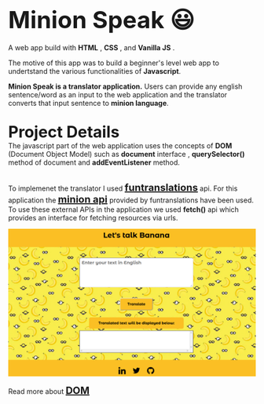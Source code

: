 # <span style="font-size: 3rem">**Minion Speak 😃**</span>

 A web app build with **HTML** , **CSS** ,  and **Vanilla JS** .

The motive of this app was to build a beginner's level  web app to undertstand the various functionalities of **Javascript**. 
<br>

 **Minion Speak is a translator application.**
Users can provide any english sentence/word as an input to the web application and the translator converts that input sentence to **minion language**.
<br><br>

<span style="font-size:2rem">**Project Details**</span><br>
The javascript part of the web application uses the concepts of 
**DOM** (Document Object Model) such as **document** interface , 
**querySelector()** method of document and **addEventListener** method.<br><br>

To implemenet the translator I used <span style="font-size:1.25rem">**[funtranslations](https://funtranslations.com/)**</span> api. For this application the <span style="font-size:1.25rem">**[minion api](https://funtranslations.com/api/minion)**</span> provided by funtranslations have been used. To use these external APIs in the application we used **fetch()** api which provides an interface for fetching resources via urls.


![image](/images/md_image.png)





Read more about <span style="font-size:1.25rem">**[DOM](https://developer.mozilla.org/en-US/docs/Web/API/Document_Object_Model)**</span> 





